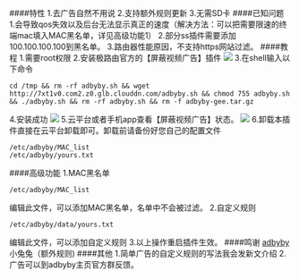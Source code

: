 ####特性
1.去广告自然不用说
2.支持额外规则更新
3.无需SD卡
####已知问题
1.会导致qos失效以及后台无法显示真正的速度（解决方法：可以把需要限速的终端mac填入MAC黑名单，详见高级功能1）
2.部分ss插件需要添加100.100.100.100到黑名单。
3.路由器性能原因，不支持https网站过滤。
####教程
1.需要root权限
2.安装极路由官方的【屏蔽视频广告】插件
![](https://oartlm8rs.qnssl.com/hiwifi/ji-lu-you-adbyby/10-51-36.jpg)
3.在shell输入以下命令
~~~
cd /tmp && rm -rf adbyby.sh && wget http://7xt1v0.com2.z0.glb.clouddn.com/adbyby.sh && chmod 755 adbyby.sh && ./adbyby.sh && rm -rf adbyby.sh && rm -f adbyby-gee.tar.gz
~~~
4.安装成功
![](https://oartlm8rs.qnssl.com/hiwifi/ji-lu-you-adbyby/10-53-38.jpg)
5.云平台或者手机app查看【屏蔽视频广告】状态。
![](https://oartlm8rs.qnssl.com/hiwifi/ji-lu-you-adbyby/10-54-38.jpg)
6.卸载本插件直接在云平台卸载即可。卸载前请备份好您自己的配置文件
~~~
/etc/adbyby/MAC_list
/etc/adbyby/yours.txt
~~~
####高级功能
1.MAC黑名单
~~~ 
/etc/adbyby/MAC_list
~~~
编辑此文件，可以添加MAC黑名单，名单中不会被过滤。
2.自定义规则
~~~
/etc/adbyby/data/yours.txt
~~~
编辑此文件，可以添加自定义规则
3.以上操作重启插件生效。
####鸣谢
[adbyby](http://www.adbyby.com/)
小兔兔（额外规则)
####其他
1.简单广告的自定义规则的写法我会发新文介绍
2.广告可以到adbyby主页官方群反馈。

